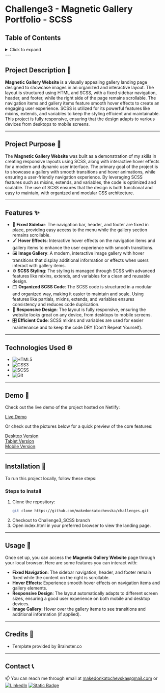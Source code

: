 # Challenge3 - Magnetic Gallery Portfolio - SCSS

## Table of Contents

<details>
  <summary>Click to expand</summary>
  - 📜 Project Description <br>
  - 📖  Project Purpose <br>
  -  ✨ Features <br>
  - 🎥  Demo <br>
  - ⚙️  Technologies Used <br>
  - 🔨  Installation <br>
  -  🚀 Usage <br>
  -  📝 Credits <br>
  - 📞  Contact <br>
</details>
---

## Project Description 📜

**Magnetic Gallery Website** is a visually appealing gallery landing page designed to showcase images in an organized and interactive layout. The layout is structured using HTML and SCSS, with a fixed sidebar navigation, header, and footer, while the right side of the page remains scrollable. The navigation items and gallery items feature smooth hover effects to create an engaging user experience. SCSS is utilized for its powerful features like mixins, extends, and variables to keep the styling efficient and maintainable. This project is fully responsive, ensuring that the design adapts to various devices from desktops to mobile screens.

---

## Project Purpose 📖

The **Magnetic Gallery Website** was built as a demonstration of my skills in creating responsive layouts using SCSS, along with interactive hover effects for a modern and dynamic user interface. The primary goal of the project is to showcase a gallery with smooth transitions and hover animations, while ensuring a user-friendly navigation experience. By leveraging SCSS features such as mixins, extends, and variables, the code is optimized and scalable. The use of SCSS ensures that the design is both functional and easy to maintain, with organized and modular CSS architecture.

---

## Features ✨

- 🎨 **Fixed Sidebar**: The navigation bar, header, and footer are fixed in place, providing easy access to the menu while the gallery section remains scrollable.
- 🖌️ **Hover Effects**: Interactive hover effects on the navigation items and gallery items to enhance the user experience with smooth transitions.
- 🖼️ **Image Gallery**: A modern, interactive image gallery with hover transitions that display additional information or effects when users interact with gallery items.
- ⚙️ **SCSS Styling**: The styling is managed through SCSS with advanced features like mixins, extends, and variables for a clean and reusable design.
- 🗂️ **Organized SCSS Code**: The SCSS code is structured in a modular and organized way, making it easier to maintain and scale. Using features like partials, mixins, extends, and variables ensures consistency and reduces code duplication.
- 📱 **Responsive Design**: The layout is fully responsive, ensuring the website looks great on any device, from desktops to mobile screens.
- 🎛️ **Efficient Code**: SCSS mixins and variables are used for easier maintenance and to keep the code DRY (Don't Repeat Yourself).

---

## Technologies Used ⚙️

- ![HTML5](https://img.shields.io/badge/HTML5-E34F26?style=flat-square&logo=html5&logoColor=white)
- ![CSS3](https://img.shields.io/badge/CSS3-1572B6?style=flat-square&logo=css3&logoColor=white)
- ![SCSS](https://img.shields.io/badge/SCSS-CC6699?style=flat-square&logo=sass&logoColor=white)
- ![Git](https://img.shields.io/badge/Git-F05032?style=flat-square&logo=git&logoColor=white)

---

## Demo 🎥

Check out the live demo of the project hosted on Netlify:

<a href="https://magneticgallerywebsite-challenge3.netlify.app/" target="_blank">Live Demo</a>

Or check out the pictures below for a quick preview of the core features:

<a href="https://i.imghippo.com/files/OWV3805kXQ.png" target="_blank">Desktop Version</a>
<br>
<a href="https://i.imghippo.com/files/VWd9852uuU.png" target="_blank">Tablet Version</a>
<br>
<a href="https://i.imghippo.com/files/JlPT5591HXA.png" target="_blank">Mobile Version</a>

---

## Installation 🔨

To run this project locally, follow these steps:

### Steps to Install

1. Clone the repository:
   ```bash
   git clone https://github.com/makedonkatochevska/challenges.git
   ```
2. Checkout to Challenge3_SCSS branch
3. Open index.html in your preferred browser to view the landing page.

---

## Usage 🚀

Once set up, you can access the **Magnetic Gallery Website** page through your local browser. Here are some features you can interact with:

- **Fixed Navigation**: The sidebar navigation, header, and footer remain fixed while the content on the right is scrollable.
- **Hover Effects**: Experience smooth hover effects on navigation items and gallery elements.
- **Responsive Design**: The layout automatically adapts to different screen sizes, ensuring a good user experience on both mobile and desktop devices.
- **Image Gallery**: Hover over the gallery items to see transitions and additional information (if applied).

---

## Credits 📝

- Template provided by Brainster.co

---

## Contact 📞

📫 You can reach me through email at [makedonkatochevska@gmail.com](mailto:makedonkatochevska@gmail.com)
or
[![LinkedIn](https://img.shields.io/badge/LinkedIn-%230077B5.svg?logo=linkedin&logoColor=white)](https://linkedin.com/in/makedonka-tochevska)
[![Static Badge](https://img.shields.io/badge/GitHub-white?style=flat&logo=github&logoColor=black&logoSize=auto&labelColor=white&color=white&cacheSeconds=3600&link=https%3A%2F%2Fgithub.com%2Fmakedonkatochevska)](https://github.com/makedonkatochevska)
